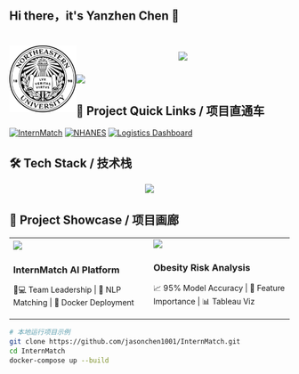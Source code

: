 ## Hi there，it's Yanzhen Chen 👋
<!-- 动态标题与本地SVG校徽 -->
<div align="center">
  <img src="https://raw.githubusercontent.com/jasonchen1001/jasonchen1001/main/neu_seal.svg" width="120" align="left" alt="NEU Seal">
  <h1>
    <a href="https://git.io/typing-svg">
      <img src="https://readme-typing-svg.herokuapp.com?font=Roboto+Slab&color=%2336BCF7&size=30&width=600&lines=Yanzhen+Chen+%F0%9F%91%8B;Data+Science+Undergrad+@+NEU;Python+%7C+ML+%7C+Full-Stack;Co-op+Ready+%E2%9C%A8">
    </a>
  </h1>
</div>

<!-- 水波纹分隔线 -->
<img src="https://user-images.githubusercontent.com/73097560/115834477-dbab4500-a447-11eb-908a-139a6edaec5c.gif">

<!-- 项目直达链接 -->
## 🔗 Project Quick Links / 项目直通车
[![InternMatch](https://img.shields.io/badge/🌟-InternMatch_AI_Platform-30B980?logo=github)](https://github.com/jasonchen1001/InternMatch)
[![NHANES](https://img.shields.io/badge/🏆-NHANES_Obesity_Analysis-3C78A9?logo=github)](https://github.com/jasonchen1001/NHANES-Analysis)
[![Logistics Dashboard](https://img.shields.io/badge/📊-Logistics_Analytics-4E79A7?logo=github)]([https://github.com/jasonchen1001/Dashboard])

<!-- 技术栈 -->
## 🛠️ Tech Stack / 技术栈
<div align="center">
  <img src="https://skillicons.dev/icons?i=python,java,js,mysql,mongodb,git,docker,flask,aws,tableau&theme=light">
</div>

<!-- 项目展示 -->
## 🚀 Project Showcase / 项目画廊

<table>
  <tr>
    <td width="50%">
      <a href="https://github.com/jasonchen1001/InternMatch">
        <img src="https://raw.githubusercontent.com/jasonchen1001/jasonchen1001/main/internmatch_thumbnail.png" width="100%">
      </a>
      <h3>InternMatch AI Platform</h3>
      <p>👨💻 Team Leadership | 🤖 NLP Matching | 🐳 Docker Deployment</p>
    </td>
    <td width="50%">
      <a href="https://github.com/jasonchen1001/NHANES-Analysis">
        <img src="https://raw.githubusercontent.com/jasonchen1001/jasonchen1001/main/nhanes_thumbnail.png" width="100%">
      </a>
      <h3>Obesity Risk Analysis</h3>
      <p>📈 95% Model Accuracy | 🎯 Feature Importance | 📊 Tableau Viz</p>
    </td>
  </tr>
</table>

<!-- 部署指南 -->
```bash
# 本地运行项目示例
git clone https://github.com/jasonchen1001/InternMatch.git
cd InternMatch
docker-compose up --build
